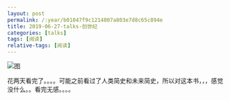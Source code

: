 ```yaml
---
layout: post
permalink: /:year/b01047f9c1214807a803e7d8c65c894e
title: 2019-06-27-talks-创世纪
categories: [talks]
tags: [阅读]
relative-tags: [阅读]
---
```



![图](https://gitee.com/linxingyang/at-2020-10-02-image/raw/master/image/T-talks/image/2019/books/csj.png)

花两天看完了。。。。可能之前看过了人类简史和未来简史，所以对这本书，，，感觉没什么。。看完无感。。。。



